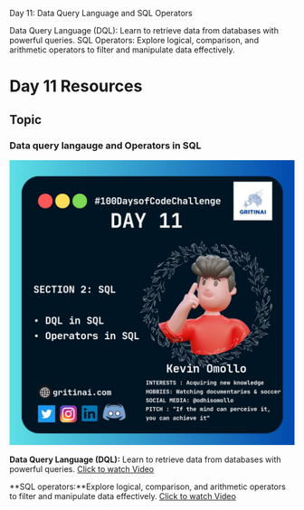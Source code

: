 Day 11: Data Query Language and SQL Operators

Data Query Language (DQL): Learn to retrieve data from databases with powerful queries.
SQL Operators: Explore logical, comparison, and arithmetic operators to filter and manipulate data effectively.

# Day 11 Resources

## Topic

### Data query langauge and Operators in SQL

![100 days of code Day 11](https://github.com/GritinAI/100daysofcode2.0/blob/main/Images/Day11.jpg)

**Data Query Language (DQL):** Learn to retrieve data from databases with powerful queries.
[Click to watch Video](https://www.youtube.com/watch?v=p14udDzOQFw&t=0s)

**SQL operators:**Explore logical, comparison, and arithmetic operators to filter and manipulate data effectively.
[Click to watch Video](https://www.youtube.com/watch?v=m1pCQCCGWoQ)



